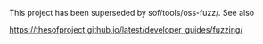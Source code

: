 This project has been superseded by sof/tools/oss-fuzz/. See also

https://thesofproject.github.io/latest/developer_guides/fuzzing/

